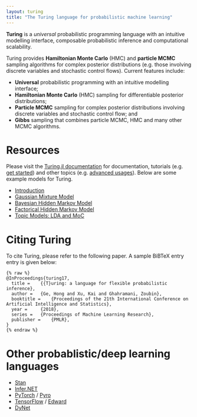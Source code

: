 ```yaml
---
layout: turing
title: "The Turing language for probabilistic machine learning"
---
```


**Turing** is a *universal* probabilistic programming language with an intuitive modelling interface, composable probabilistic inference and computational scalability.

Turing provides **Hamiltonian Monte Carlo** (HMC) and **particle MCMC** sampling algorithms for complex posterior distributions (e.g. those involving discrete variables and stochastic control flows). Current features include:

- **Universal** probabilistic programming with an intuitive modelling interface;
- **Hamiltonian Monte Carlo** (HMC) sampling for differentiable posterior distributions;
- **Particle MCMC** sampling for complex posterior distributions involving discrete variables and stochastic control flow; and
- **Gibbs** sampling that combines particle MCMC,  HMC and many other MCMC algorithms.

# Resources

Please visit the [Turing.jl documentation](http://turing.ml/latest) for documentation, tutorials (e.g. [get started](http://turing.ml/latest/get-started.html)) and other topics (e.g. [advanced usages](http://turing.ml/latest/advanced.html)). Below are some example models for Turing.

- [Introduction](https://github.com/TuringLang/TuringTutorials/tree/master/old-notebooks/Introduction.ipynb)
- [Gaussian Mixture Model](https://github.com/TuringLang/TuringTutorials/tree/master/old-notebooks/GMM.ipynb)
- [Bayesian Hidden Markov Model](https://github.com/TuringLang/TuringTutorials/tree/master/old-notebooks/BayesHmm.ipynb)
- [Factorical Hidden Markov Model](https://github.com/TuringLang/TuringTutorials/tree/master/old-notebooks/FHMM.ipynb)
- [Topic Models: LDA and MoC](https://github.com/TuringLang/TuringTutorials/tree/master/old-notebooks/TopicModels.ipynb)

# Citing Turing

To cite Turing, please refer to the following paper. A sample BiBTeX entry entry is given below:

```
{% raw %}
@InProceedings{turing17,
  title = 	 {{T}uring: a language for flexible probabilistic inference},
  author = 	 {Ge, Hong and Xu, Kai and Ghahramani, Zoubin},
  booktitle = 	 {Proceedings of the 21th International Conference on Artificial Intelligence and Statistics},
  year = 	 {2018},
  series = 	 {Proceedings of Machine Learning Research},
  publisher = 	 {PMLR},
}
{% endraw %}
```

# Other probablistic/deep learning languages

- [Stan](http://mc-stan.org/)
- [Infer.NET](https://www.microsoft.com/en-us/research/project/infernet/)
- [PyTorch](http://pytorch.org/) / [Pyro](https://github.com/uber/pyro)
- [TensorFlow](https://www.tensorflow.org/) / [Edward](http://edwardlib.org/)
- [DyNet](https://github.com/clab/dynet)

